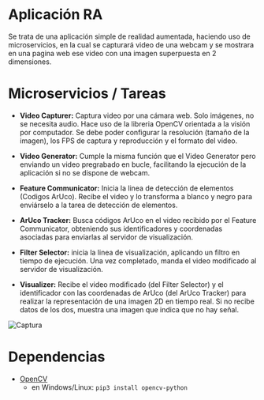 # Aplicación RA

Se trata de una aplicación simple de realidad aumentada, haciendo uso de microservicios, en la cual se capturará video de una webcam y se mostrara en una pagina web ese video con una imagen superpuesta en 2 dimensiones.

# Microservicios / Tareas

- **Video Capturer:** Captura video por una cámara web. Solo imágenes, no se necesita audio. Hace uso de la libreria OpenCV orientada a la visión por computador.
  Se debe poder configurar la resolución (tamaño de la imagen), los FPS de captura y reproducción y el formato del video.

- **Video Generator:** Cumple la misma función que el Video Generator pero enviando un video pregrabado en bucle, facilitando la ejecución de la aplicación si no se dispone de webcam.

- **Feature Communicator:** Inicia la linea de detección de elementos (Codigos ArUco). Recibe el video y lo transforma a blanco y negro para enviárselo a la tarea de detección de elementos.

- **ArUco Tracker:** Busca códigos ArUco en el video recibido por el Feature Communicator, obteniendo sus identificadores y coordenadas asociadas para enviarlas al servidor de visualización.

- **Filter Selector:** inicia la linea de visualización, aplicando un filtro en tiempo de ejecución. Una vez completado, manda el video modificado al servidor de visualización.

- **Visualizer:** Recibe el video modificado (del Filter Selector) y el identificador con las coordenadas de ArUco (del ArUco Tracker) para realizar la representación de una imagen 2D en tiempo real. Si no recibe datos de los dos, muestra una imagen que indica que no hay señal.

![Captura](https://github.com/Enriquelp/App_RA/assets/48442517/f1a6dd5b-fef5-4878-a0fc-769ea606686f)


# Dependencias

- [OpenCV](https://opencv.org/)
    - en Windows/Linux: `pip3 install opencv-python`
